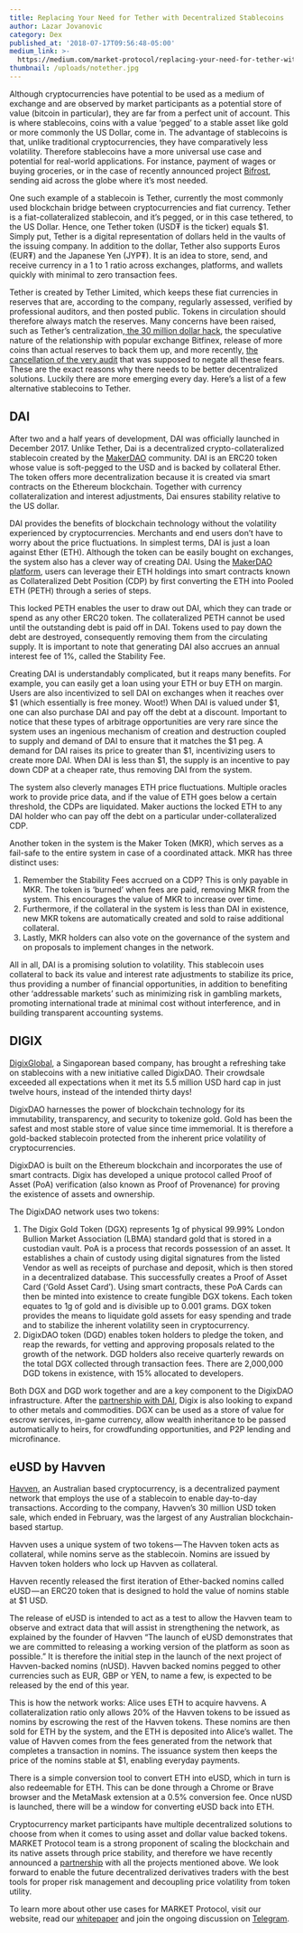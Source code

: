 ```yaml
---
title: Replacing Your Need for Tether with Decentralized Stablecoins
author: Lazar Jovanovic
category: Dex
published_at: '2018-07-17T09:56:48-05:00'
medium_link: >-
  https://medium.com/market-protocol/replacing-your-need-for-tether-with-decentralized-stablecoins-cbddf82bab42
thumbnail: /uploads/notether.jpg
---
```

Although cryptocurrencies have potential to be used as a medium of exchange and are observed by market participants as a potential store of value (bitcoin in particular), they are far from a perfect unit of account. This is where stablecoins, coins with a value ‘pegged’ to a stable asset like gold or more commonly the US Dollar, come in. The advantage of stablecoins is that, unlike traditional cryptocurrencies, they have comparatively less volatility. Therefore stablecoins have a more universal use case and potential for real-world applications. For instance, payment of wages or buying groceries, or in the case of recently announced project [Bifrost](https://bifrost.stellar.org/), sending aid across the globe where it’s most needed.



One such example of a stablecoin is Tether, currently the most commonly used blockchain bridge between cryptocurrencies and fiat currency. Tether is a fiat-collateralized stablecoin, and it’s pegged, or in this case tethered, to the US Dollar. Hence, one Tether token (USD₮ is the ticker) equals $1. Simply put, Tether is a digital representation of dollars held in the vaults of the issuing company. In addition to the dollar, Tether also supports Euros (EUR₮) and the Japanese Yen (JYP₮). It is an idea to store, send, and receive currency in a 1 to 1 ratio across exchanges, platforms, and wallets quickly with minimal to zero transaction fees.



Tether is created by Tether Limited, which keeps these fiat currencies in reserves that are, according to the company, regularly assessed, verified by professional auditors, and then posted public. Tokens in circulation should therefore always match the reserves. Many concerns have been raised, such as Tether’s centralization,[ the 30 million dollar hack](https://www.coindesk.com/tether-claims-30-million-stable-token-stolen-attacker/), the speculative nature of the relationship with popular exchange Bitfinex, release of more coins than actual reserves to back them up, and more recently, [the cancellation of the very audit](https://cointelegraph.com/news/canceled-audit-and-issuance-of-300-mln-new-tokens-whats-going-on-with-tether) that was supposed to negate all these fears. These are the exact reasons why there needs to be better decentralized solutions. Luckily there are more emerging every day. Here’s a list of a few alternative stablecoins to Tether.

## DAI



After two and a half years of development, DAI was officially launched in December 2017. Unlike Tether, Dai is a decentralized crypto-collateralized stablecoin created by the [MakerDAO](https://makerdao.com/) community. DAI is an ERC20 token whose value is soft-pegged to the USD and is backed by collateral Ether. The token offers more decentralization because it is created via smart contracts on the Ethereum blockchain. Together with currency collateralization and interest adjustments, Dai ensures stability relative to the US dollar.



DAI provides the benefits of blockchain technology without the volatility experienced by cryptocurrencies. Merchants and end users don’t have to worry about the price fluctuations. In simplest terms, DAI is just a loan against Ether (ETH). Although the token can be easily bought on exchanges, the system also has a clever way of creating DAI. Using the [MakerDAO platform](https://medium.com/market-protocol/market-protocol-partners-with-makerdao-59f77e6d99e5), users can leverage their ETH holdings into smart contracts known as Collateralized Debt Position (CDP) by first converting the ETH into Pooled ETH (PETH) through a series of steps.



This locked PETH enables the user to draw out DAI, which they can trade or spend as any other ERC20 token. The collateralized PETH cannot be used until the outstanding debt is paid off in DAI. Tokens used to pay down the debt are destroyed, consequently removing them from the circulating supply. It is important to note that generating DAI also accrues an annual interest fee of 1%, called the Stability Fee.



Creating DAI is understandably complicated, but it reaps many benefits. For example, you can easily get a loan using your ETH or buy ETH on margin. Users are also incentivized to sell DAI on exchanges when it reaches over $1 (which essentially is free money. Woot!) When DAI is valued under $1, one can also purchase DAI and pay off the debt at a discount. Important to notice that these types of arbitrage opportunities are very rare since the system uses an ingenious mechanism of creation and destruction coupled to supply and demand of DAI to ensure that it matches the $1 peg. A demand for DAI raises its price to greater than $1, incentivizing users to create more DAI. When DAI is less than $1, the supply is an incentive to pay down CDP at a cheaper rate, thus removing DAI from the system.



The system also cleverly manages ETH price fluctuations. Multiple oracles work to provide price data, and if the value of ETH goes below a certain threshold, the CDPs are liquidated. Maker auctions the locked ETH to any DAI holder who can pay off the debt on a particular under-collateralized CDP.



Another token in the system is the Maker Token (MKR), which serves as a fail-safe to the entire system in case of a coordinated attack. MKR has three distinct uses:



1. Remember the Stability Fees accrued on a CDP? This is only payable in MKR. The token is ‘burned’ when fees are paid, removing MKR from the system. This encourages the value of MKR to increase over time.
2. Furthermore, if the collateral in the system is less than DAI in existence, new MKR tokens are automatically created and sold to raise additional collateral.
3. Lastly, MKR holders can also vote on the governance of the system and on proposals to implement changes in the network.



All in all, DAI is a promising solution to volatility. This stablecoin uses collateral to back its value and interest rate adjustments to stabilize its price, thus providing a number of financial opportunities, in addition to benefiting other ‘addressable markets’ such as minimizing risk in gambling markets, promoting international trade at minimal cost without interference, and in building transparent accounting systems.

## DIGIX



[DigixGlobal](https://digix.global/), a Singaporean based company, has brought a refreshing take on stablecoins with a new initiative called DigixDAO. Their crowdsale exceeded all expectations when it met its 5.5 million USD hard cap in just twelve hours, instead of the intended thirty days!



DigixDAO harnesses the power of blockchain technology for its immutability, transparency, and security to tokenize gold. Gold has been the safest and most stable store of value since time immemorial. It is therefore a gold-backed stablecoin protected from the inherent price volatility of cryptocurrencies.



DigixDAO is built on the Ethereum blockchain and incorporates the use of smart contracts. Digix has developed a unique protocol called Proof of Asset (PoA) verification (also known as Proof of Provenance) for proving the existence of assets and ownership.



The DigixDAO network uses two tokens:



1. The Digix Gold Token (DGX) represents 1g of physical 99.99% London Bullion Market Association (LBMA) standard gold that is stored in a custodian vault. PoA is a process that records possession of an asset. It establishes a chain of custody using digital signatures from the listed Vendor as well as receipts of purchase and deposit, which is then stored in a decentralized database. This successfully creates a Proof of Asset Card (‘Gold Asset Card’). Using smart contracts, these PoA Cards can then be minted into existence to create fungible DGX tokens. Each token equates to 1g of gold and is divisible up to 0.001 grams. DGX token provides the means to liquidate gold assets for easy spending and trade and to stabilize the inherent volatility seen in cryptocurrency.
2. DigixDAO token (DGD) enables token holders to pledge the token, and reap the rewards, for vetting and approving proposals related to the growth of the network. DGD holders also receive quarterly rewards on the total DGX collected through transaction fees. There are 2,000,000 DGD tokens in existence, with 15% allocated to developers.



Both DGX and DGD work together and are a key component to the DigixDAO infrastructure. After the [partnership with DAI](https://medium.com/@Digix/partnership-announcement-makerdao-and-digix-dgx-gold-tokens-to-play-a-crucial-role-in-the-dai-8ed4c05b622c), Digix is also looking to expand to other metals and commodities. DGX can be used as a store of value for escrow services, in-game currency, allow wealth inheritance to be passed automatically to heirs, for crowdfunding opportunities, and P2P lending and microfinance.

## eUSD by Havven



[Havven](https://havven.io/), an Australian based cryptocurrency, is a decentralized payment network that employs the use of a stablecoin to enable day-to-day transactions. According to the company, Havven’s 30 million USD token sale, which ended in February, was the largest of any Australian blockchain-based startup.



Havven uses a unique system of two tokens — The Havven token acts as collateral, while nomins serve as the stablecoin. Nomins are issued by Havven token holders who lock up Havven as collateral.



Havven recently released the first iteration of Ether-backed nomins called eUSD — an ERC20 token that is designed to hold the value of nomins stable at $1 USD.



The release of eUSD is intended to act as a test to allow the Havven team to observe and extract data that will assist in strengthening the network, as explained by the founder of Havven “The launch of eUSD demonstrates that we are committed to releasing a working version of the platform as soon as possible.” It is therefore the initial step in the launch of the next project of Havven-backed nomins (nUSD). Havven backed nomins pegged to other currencies such as EUR, GBP or YEN, to name a few, is expected to be released by the end of this year.



This is how the network works: Alice uses ETH to acquire havvens. A collateralization ratio only allows 20% of the Havven tokens to be issued as nomins by escrowing the rest of the Havven tokens. These nomins are then sold for ETH by the system, and the ETH is deposited into Alice’s wallet. The value of Havven comes from the fees generated from the network that completes a transaction in nomins. The issuance system then keeps the price of the nomins stable at $1, enabling everyday payments.



There is a simple conversion tool to convert ETH into eUSD, which in turn is also redeemable for ETH. This can be done through a Chrome or Brave browser and the MetaMask extension at a 0.5% conversion fee. Once nUSD is launched, there will be a window for converting eUSD back into ETH.



Cryptocurrency market participants have multiple decentralized solutions to choose from when it comes to using asset and dollar value backed tokens. MARKET Protocol team is a strong proponent of scaling the blockchain and its native assets through price stability, and therefore we have recently announced a [partnership](https://marketprotocol.io/partners) with all the projects mentioned above. We look forward to enable the future decentralized derivatives traders with the best tools for proper risk management and decoupling price volatility from token utility.



To learn more about other use cases for MARKET Protocol, visit our website, read our [whitepaper](https://marketprotocol.io/assets/MARKET_Protocol-Whitepaper.pdf) and join the ongoing discussion on [Telegram](https://t.me/Market_Protocol_Chat).
